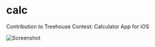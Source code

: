 calc
====

Contribution to Treehouse Contest: Calculator App for iOS

![Screenshot](https://raw.github.com/HolgerLiesegang/calc/master/screenshot_01.png)
